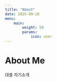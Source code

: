 ```yaml
---
title: "About"
date: 2025-09-16
menu:
    main: 
        weight: 50
        params:
            icon: user
---
```


# About Me

대충 자기소개
